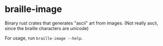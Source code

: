# braille-image
Binary rust crates that generates "ascii" art from images. (Not really ascii, since the braille characters are unicode)

For usage, run `braille-image --help`.

